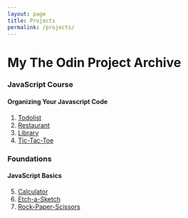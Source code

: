 ```yaml
---
layout: page
title: Projects
permalink: /projects/
---
```


# My The Odin Project Archive

### JavaScript Course

#### Organizing Your Javascript Code

1. <a href="https://jakubkanna.github.io/todo-list/" target="_blank">Todolist</a>
2. <a href="https://jakubkanna.github.io/restaurant/" target="_blank">Restaurant</a>
3. <a href="https://jakubkanna.github.io/library-exercise/" target="_blank">Library</a>
4. <a href="https://jakubkanna.github.io/tic-tac-toe/" target="_blank">Tic-Tac-Toe</a>

### Foundations

#### JavaScript Basics

5. <a href="https://jakubkanna.github.io/calculator/" target="_blank">Calculator</a>
6. <a href="https://jakubkanna.github.io/etch-a-sketch/" target="_blank">Etch-a-Sketch</a>
7. <a href="https://jakubkanna.github.io/rock-paper-scissors/" target="_blank">Rock-Paper-Scissors</a>
